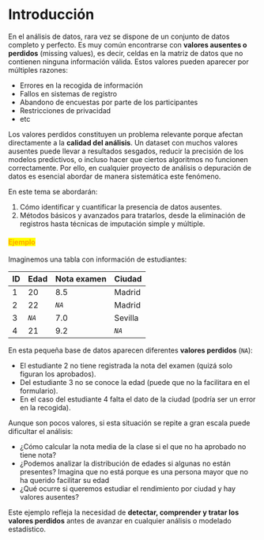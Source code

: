 # Introducción

En el análisis de datos, rara vez se dispone de un conjunto de datos completo y perfecto. Es muy común encontrarse con **valores ausentes o perdidos** (missing values), es decir, celdas en la matriz  de datos que no contienen ninguna información válida. Estos valores pueden aparecer por múltiples razones:

* Errores en la recogida de información
* Fallos en sistemas de registro
* Abandono de encuestas por parte de los participantes
* Restricciones de privacidad
* etc

Los valores perdidos constituyen un problema relevante porque afectan directamente a la **calidad del análisis**. Un dataset con muchos valores ausentes puede llevar a resultados sesgados, reducir la precisión de los modelos predictivos, o incluso hacer que ciertos algoritmos no funcionen correctamente. Por ello, en cualquier proyecto de análisis o depuración de datos es esencial abordar de manera sistemática este fenómeno.

En este tema se abordarán:

1. Cómo identificar y cuantificar la presencia de datos ausentes.
2. Métodos básicos y avanzados para tratarlos, desde la eliminación de registros hasta técnicas de imputación simple y múltiple.

#### <mark style="color:orange;">Ejemplo</mark>

Imaginemos una tabla con información de estudiantes:

| ID | Edad   | Nota examen | Ciudad  |
| -- | ------ | ----------- | ------- |
| 1  | 20     | 8.5         | Madrid  |
| 2  | 22     | _`NA`_      | Madrid  |
| 3  | _`NA`_ | 7.0         | Sevilla |
| 4  | 21     | 9.2         | _`NA`_  |

En esta pequeña base de datos aparecen diferentes **valores perdidos** (`NA`):

* El estudiante 2 no tiene registrada la nota del examen (quizá solo figuran los aprobados).
* Del estudiante 3 no se conoce la edad (puede que no la facilitara en el formulario).
* En el caso del estudiante 4 falta el dato de la ciudad (podría ser un error en la recogida).

Aunque son pocos valores, si esta situación se repite a gran escala puede dificultar el análisis:

* ¿Cómo calcular la nota media de la clase si el que no ha aprobado no tiene nota?
* ¿Podemos analizar la distribución de edades si algunas no están presentes? Imagina que no está porque es una persona mayor que no ha querido facilitar su edad
* ¿Qué ocurre si queremos estudiar el rendimiento por ciudad y hay valores ausentes?&#x20;

Este ejemplo refleja la necesidad de **detectar, comprender y tratar los valores perdidos** antes de avanzar en cualquier análisis o modelado estadístico.
